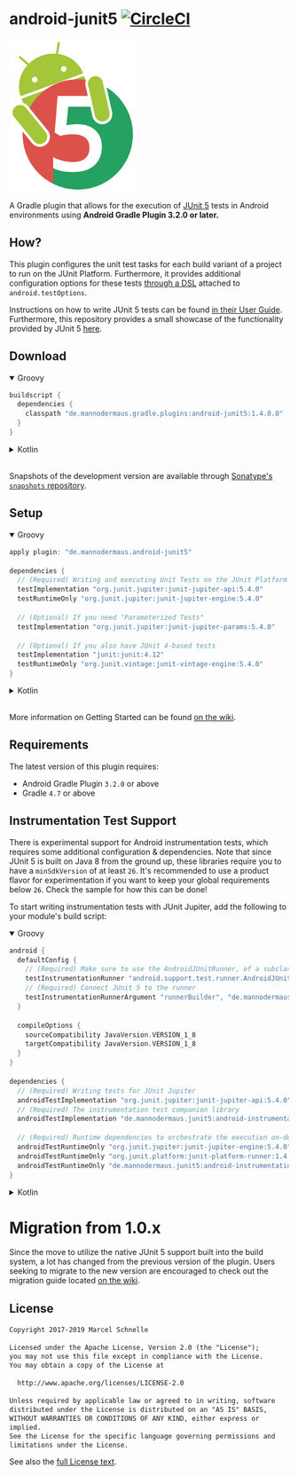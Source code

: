 # android-junit5 [![CircleCI](https://circleci.com/gh/mannodermaus/android-junit5/tree/master.svg?style=svg)][circleci]

![Logo](.images/logo.png)

A Gradle plugin that allows for the execution of [JUnit 5][junit5gh] tests in Android environments using **Android Gradle Plugin 3.2.0 or later.**

## How?

This plugin configures the unit test tasks for each build variant of a project to run on the JUnit Platform. Furthermore, it provides additional configuration options for these tests [through a DSL][wiki-dsl] attached to `android.testOptions`.

Instructions on how to write JUnit 5 tests can be found [in their User Guide][junit5ug].
Furthermore, this repository provides a small showcase of the functionality provided by JUnit 5 [here][sampletests].

## Download

<details open>
  <summary>Groovy</summary>
  
  ```groovy
  buildscript {
    dependencies {
      classpath "de.mannodermaus.gradle.plugins:android-junit5:1.4.0.0"
    }
  }
  ```
</details>

<details>
  <summary>Kotlin</summary>
  
  ```kotlin
  buildscript {
    dependencies {
      classpath("de.mannodermaus.gradle.plugins:android-junit5:1.4.0.0")
    }
  }
  ```
</details>

<br/>

Snapshots of the development version are available through [Sonatype's `snapshots` repository][sonatyperepo].

## Setup

<details open>
  <summary>Groovy</summary>

  ```groovy
  apply plugin: "de.mannodermaus.android-junit5"

  dependencies {
    // (Required) Writing and executing Unit Tests on the JUnit Platform
    testImplementation "org.junit.jupiter:junit-jupiter-api:5.4.0"
    testRuntimeOnly "org.junit.jupiter:junit-jupiter-engine:5.4.0"

    // (Optional) If you need "Parameterized Tests"
    testImplementation "org.junit.jupiter:junit-jupiter-params:5.4.0"

    // (Optional) If you also have JUnit 4-based tests
    testImplementation "junit:junit:4.12"
    testRuntimeOnly "org.junit.vintage:junit-vintage-engine:5.4.0"
  }
  ```
</details>

<details>
  <summary>Kotlin</summary>
  
  ```kotlin
  plugins {
    id("de.mannodermaus.android-junit5")
  }

  dependencies {
    // (Required) Writing and executing Unit Tests on the JUnit Platform
    testImplementation("org.junit.jupiter:junit-jupiter-api:5.4.0")
    testRuntimeOnly("org.junit.jupiter:junit-jupiter-engine:5.4.0")

    // (Optional) If you need "Parameterized Tests"
    testImplementation("org.junit.jupiter:junit-jupiter-params:5.4.0")

    // (Optional) If you also have JUnit 4-based tests
    testImplementation("junit:junit:4.12")
    testRuntimeOnly("org.junit.vintage:junit-vintage-engine:5.4.0")
  }
  ```
</details>

<br/>

More information on Getting Started can be found [on the wiki][wiki-gettingstarted].

## Requirements

The latest version of this plugin requires:
* Android Gradle Plugin `3.2.0` or above
* Gradle `4.7` or above

## Instrumentation Test Support

There is experimental support for Android instrumentation tests, which requires some additional configuration & dependencies. Note that since JUnit 5 is built on Java 8 from the ground up, these libraries require you to have a `minSdkVersion` of at least `26`. It's recommended to use a product flavor for experimentation if you want to keep your global requirements below `26`. Check the sample for how this can be done!

To start writing instrumentation tests with JUnit Jupiter, add the following to your module's build script:

<details open>
  <summary>Groovy</summary>
  
  ```groovy
  android {
    defaultConfig {
      // (Required) Make sure to use the AndroidJUnitRunner, of a subclass of it
      testInstrumentationRunner "android.support.test.runner.AndroidJUnitRunner"
      // (Required) Connect JUnit 5 to the runner
      testInstrumentationRunnerArgument "runnerBuilder", "de.mannodermaus.junit5.AndroidJUnit5Builder"
    }

    compileOptions {
      sourceCompatibility JavaVersion.VERSION_1_8
      targetCompatibility JavaVersion.VERSION_1_8
    }
  }

  dependencies {
    // (Required) Writing tests for JUnit Jupiter
    androidTestImplementation "org.junit.jupiter:junit-jupiter-api:5.4.0"
    // (Required) The instrumentation test companion library
    androidTestImplementation "de.mannodermaus.junit5:android-instrumentation-test:0.2.2"

    // (Required) Runtime dependencies to orchestrate the execution on-device
    androidTestRuntimeOnly "org.junit.jupiter:junit-jupiter-engine:5.4.0"
    androidTestRuntimeOnly "org.junit.platform:junit-platform-runner:1.4.0"
    androidTestRuntimeOnly "de.mannodermaus.junit5:android-instrumentation-test-runner:0.2.2"
  }
  ```
</details>

<details>
  <summary>Kotlin</summary>
  
  ```groovy
  android {
    defaultConfig {
      // (Required) Make sure to use the AndroidJUnitRunner, of a subclass of it
      testInstrumentationRunner = "android.support.test.runner.AndroidJUnitRunner"
      // (Required) Connect JUnit 5 to the runner
      testInstrumentationRunnerArgument("runnerBuilder", "de.mannodermaus.junit5.AndroidJUnit5Builder")
    }

    compileOptions {
      setSourceCompatibility(JavaVersion.VERSION_1_8)
      setTargetCompatibility(JavaVersion.VERSION_1_8)
    }
  }
  dependencies {
    // (Required) Writing tests for JUnit Jupiter
    androidTestImplementation("org.junit.jupiter:junit-jupiter-api:5.4.0")
    // (Required) The instrumentation test companion library
    androidTestImplementation("de.mannodermaus.junit5:android-instrumentation-test:0.2.2")

    // (Required) Runtime dependencies to orchestrate the execution on-device
    androidTestRuntimeOnly("org.junit.jupiter:junit-jupiter-engine:5.4.0")
    androidTestRuntimeOnly("org.junit.platform:junit-platform-runner:1.4.0")
    androidTestRuntimeOnly("de.mannodermaus.junit5:android-instrumentation-test-runner:0.2.2")
  }
  ```
</details>

# Migration from 1.0.x

Since the move to utilize the native JUnit 5 support built into the build system, a lot has changed from the previous version of the plugin. Users seeking to migrate to the new version are encouraged to check out the migration guide located [on the wiki][wiki-migration].

## License

```
Copyright 2017-2019 Marcel Schnelle

Licensed under the Apache License, Version 2.0 (the "License");
you may not use this file except in compliance with the License.
You may obtain a copy of the License at

  http://www.apache.org/licenses/LICENSE-2.0

Unless required by applicable law or agreed to in writing, software
distributed under the License is distributed on an "AS IS" BASIS,
WITHOUT WARRANTIES OR CONDITIONS OF ANY KIND, either express or implied.
See the License for the specific language governing permissions and
limitations under the License.
```

See also the [full License text](LICENSE).

 [junit5gh]: https://github.com/junit-team/junit5
 [junit5ug]: https://junit.org/junit5/docs/current/user-guide
 [circleci]: https://circleci.com/gh/mannodermaus/android-junit5
 [sonatyperepo]: https://oss.sonatype.org/content/repositories/snapshots
 [sampletests]: sample/src/test
 [wiki-dsl]: https://github.com/mannodermaus/android-junit5/wiki/Configuration-DSL
 [wiki-migration]: https://github.com/mannodermaus/android-junit5/wiki/Migrating-from-1.0.x
 [wiki-gettingstarted]: https://github.com/mannodermaus/android-junit5/wiki/Getting-Started
